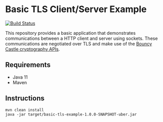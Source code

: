 # Basic TLS Client/Server Example

[![Build Status](https://travis-ci.com/fosdickio/basic-tls-example.svg?branch=master)](https://travis-ci.com/fosdickio/basic-tls-example)

This repository provides a basic application that demonstrates communications between a HTTP client and server using sockets.  These communications are negotiated over TLS and make use of the [Bouncy Castle cryptography APIs](https://bouncycastle.org/).

## Requirements
- Java 11
- Maven

## Instructions
```
mvn clean install
java -jar target/basic-tls-example-1.0.0-SNAPSHOT-uber.jar
```
